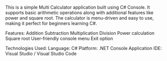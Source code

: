 This is a simple Multi Calculator application built using C# Console. It supports basic arithmetic operations along with additional features like power and square root. The calculator is menu-driven and easy to use, making it perfect for beginners learning C#.

Features:
Addition
Subtraction
Multiplication
Division
Power calculation
Square root
User-friendly console menu
Exit option

Technologies Used:
Language: C#
Platform: .NET Console Application
IDE: Visual Studio / Visual Studio Code
